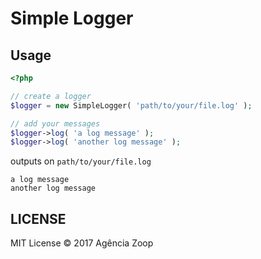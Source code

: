# Simple Logger

## Usage

```php
<?php

// create a logger
$logger = new SimpleLogger( 'path/to/your/file.log' );

// add your messages
$logger->log( 'a log message' );
$logger->log( 'another log message' );
```

outputs on `path/to/your/file.log`
```
a log message
another log message
```

## LICENSE
MIT License © 2017 Agência Zoop
